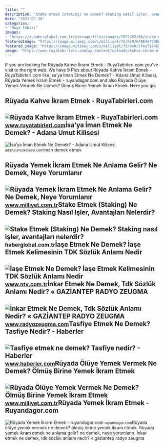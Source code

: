 ```yaml
---
title: ""
description: "Stake etmek (staking) ne demek? staking nasıl işler, avantajları nelerdir?"
date: "2023-07-30"
categories:
- "Ruya Tabiri"
images:
- "https://i.haberglobal.com.tr/storage/files/images/2022/02/08/stake-etmek-staking-ne-demek-staking-nasil-isler-avantajlari-nelerdir-izQ2.jpg"
featuredImage: "https://image.milimaj.com/i/milliyet/75/0x0/64884a7386b24a68ec39cc01.jpg"
featured_image: "https://image.milimaj.com/i/milliyet/75/0x0/5fee717455427f0ca8289b02.jpg"
image: "https://www.ruyatabirleri.com/wp-content/uploads/kahve-ikram-etmek.jpg"
---
```


If you are looking for Rüyada Kahve İkram Etmek - RuyaTabirleri.com you've visit to the right web. We have 9 Pics about Rüyada Kahve İkram Etmek - RuyaTabirleri.com like İsa’ya İman Etmek Ne Demek? - Adana Umut Kilisesi, Rüyada Yemek İkram Etmek - ruyandagor.com and also Rüyada Ölüye Yemek Vermek Ne Demek? Ölmüş Birine Yemek İkram Etmek. Here you go:

Rüyada Kahve İkram Etmek - RuyaTabirleri.com
--------------------------------------------

 ![Rüyada Kahve İkram Etmek - RuyaTabirleri.com](https://www.ruyatabirleri.com/wp-content/uploads/kahve-ikram-etmek.jpg) <small>www.ruyatabirleri.com</small>İsa’ya İman Etmek Ne Demek? - Adana Umut Kilisesi
-------------------------------------------------

 ![İsa’ya İman Etmek Ne Demek? - Adana Umut Kilisesi](https://adanaumutkilisesi.com/wp-content/uploads/2019/01/yazı-İsa’ya-İman-Etmek-Ne-Demek.jpg) <small>adanaumutkilisesi.com</small>iman demek etmek

Rüyada Yemek İkram Etmek Ne Anlama Gelir? Ne Demek, Neye Yorumlanır
-------------------------------------------------------------------

 ![Rüyada Yemek İkram Etmek Ne Anlama Gelir? Ne Demek, Neye Yorumlanır](https://image.milimaj.com/i/milliyet/75/0x0/64884a7386b24a68ec39cc01.jpg) <small>www.milliyet.com.tr</small>Stake Etmek (Staking) Ne Demek? Staking Nasıl Işler, Avantajları Nelerdir?
--------------------------------------------------------------------------

 ![Stake Etmek (Staking) Ne Demek? Staking nasıl işler, avantajları nelerdir?](https://i.haberglobal.com.tr/storage/files/images/2022/02/08/stake-etmek-staking-ne-demek-staking-nasil-isler-avantajlari-nelerdir-izQ2.jpg) <small>haberglobal.com.tr</small>İaşe Etmek Ne Demek? İaşe Etmek Kelimesinin TDK Sözlük Anlamı Nedir
-------------------------------------------------------------------

 ![İaşe Etmek Ne Demek? İaşe Etmek Kelimesinin TDK Sözlük Anlamı Nedir](https://cdn.ntv.com.tr/img/ne-demek/iase-etmek_32428.jpg) <small>www.ntv.com.tr</small>İnkar Etmek Ne Demek, Tdk Sözlük Anlamı Nedir? « GAZİANTEP RADYO ZEUGMA
-----------------------------------------------------------------------

 ![İnkar Etmek Ne Demek, Tdk Sözlük Anlamı Nedir? « GAZİANTEP RADYO ZEUGMA](https://www.radyozeugma.com/wp-content/uploads/2022/05/inkar-etmek-ne-demek-tdk-sozluk-anlami-nedir-55f9dec1161340a626dc75214b23c6ae.jpg) <small>www.radyozeugma.com</small>Tasfiye Etmek Ne Demek? Tasfiye Nedir? - Haberler
-------------------------------------------------

 ![Tasfiye etmek ne demek? Tasfiye nedir? - Haberler](https://i.hbrcdn.com/haber/2021/07/02/tasfiye-etmek-ne-demek-tasfiye-nedir-14240118_9718_amp.jpg) <small>www.haberler.com</small>Rüyada Ölüye Yemek Vermek Ne Demek? Ölmüş Birine Yemek İkram Etmek
------------------------------------------------------------------

 ![Rüyada Ölüye Yemek Vermek Ne Demek? Ölmüş Birine Yemek İkram Etmek](https://image.milimaj.com/i/milliyet/75/0x0/5fee717455427f0ca8289b02.jpg) <small>www.milliyet.com.tr</small>Rüyada Yemek İkram Etmek - Ruyandagor.com
-----------------------------------------

 ![Rüyada Yemek İkram Etmek - ruyandagor.com](https://images.ruyandagor.com/2017/04/yemek-ikram-etmek-0044.jpg) <small>ruyandagor.com</small>Rüyada ölüye yemek vermek ne demek? ölmüş birine yemek i̇kram etmek. Rüyada yemek i̇kram etmek ne anlama gelir? ne demek, neye yorumlanır. İnkar etmek ne demek, tdk sözlük anlamı nedir? « gazi̇antep radyo zeugma
